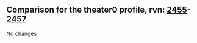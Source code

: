 ## Comparison for the theater0 profile, rvn: [2455](https://github.com/PRO100KatYT/FortniteProfileRevisions/tree/main/profiles/theater0/2455%20theater0.json)-[2457](https://github.com/PRO100KatYT/FortniteProfileRevisions/tree/main/profiles/theater0/2457%20theater0.json)

No changes

